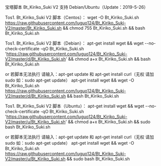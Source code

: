 宝塔脚本 Bt_Kiriko_Suki V2 支持 Debian/Ubuntu（Update：2019-5-26）

Tos1.  Bt_Kiriko_Suki V2 脚本（Centos）：
wget -O Bt_Kiriko_Suki.sh https://raw.githubusercontent.com/luguo124/Bt_Kiriko_Suki-V2/master/Bt_Kiriko_Suki.sh && chmod 755 Bt_Kiriko_Suki.sh && bash Bt_Kiriko_Suki.sh


Tos1.  Bt_Kiriko_Suki V2 脚本（Debian）：
apt-get install wget && wget --no-check-certificate -qO Bt_Kiriko_Suki.sh 'https://raw.githubusercontent.com/luguo124/Bt_Kiriko_Suki-V2/master/d/Bt_Kiriko_Suki.sh' && chmod a+x Bt_Kiriko_Suki.sh && bash Bt_Kiriko_Suki.sh

or   若脚本无法执行 请输入：apt-get update 和 apt-get install curl（无权 请加 sudo 如：sudo apt-get update）
apt-get install wget && wget -O Bt_Kiriko_Suki.sh https://raw.githubusercontent.com/luguo124/Bt_Kiriko_Suki-V2/master/d/Bt_Kiriko_Suki.sh && bash Bt_Kiriko_Suki.sh


Tos1.  Bt_Kiriko_Suki V2 脚本（Ubuntu）：
apt-get install wget && wget --no-check-certificate -qO Bt_Kiriko_Suki.sh 'https://raw.githubusercontent.com/luguo124/Bt_Kiriko_Suki-V2/master/u/Bt_Kiriko_Suki.sh' && chmod a+x Bt_Kiriko_Suki.sh && sudo bash Bt_Kiriko_Suki.sh

or   若脚本无法执行 请输入：apt-get update 和 apt-get install curl（无权 请加 sudo 如：sudo apt-get update）
apt-get install wget && wget -O Bt_Kiriko_Suki.sh https://raw.githubusercontent.com/luguo124/Bt_Kiriko_Suki-V2/master/u/Bt_Kiriko_Suki.sh && sudo bash Bt_Kiriko_Suki.sh

